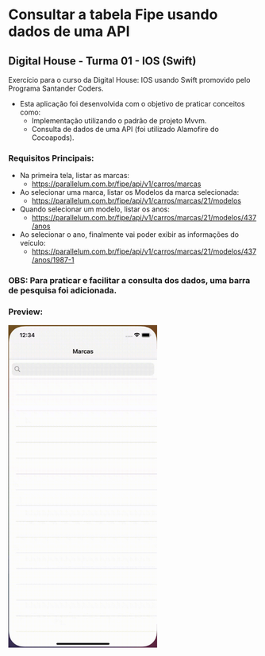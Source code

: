 # Consultar a tabela Fipe usando dados de uma API
## Digital House - Turma 01 - IOS (Swift)

Exercício para o curso da Digital House: IOS usando Swift promovido pelo Programa Santander Coders.<br />

* Esta aplicação foi desenvolvida com o objetivo de praticar conceitos como:
    - Implementação utilizando o padrão de projeto Mvvm.
    - Consulta de dados de uma API (foi utilizado Alamofire do Cocoapods). 


### Requisitos Principais:

* Na primeira tela, listar as marcas: 
    - https://parallelum.com.br/fipe/api/v1/carros/marcas
* Ao selecionar uma marca, listar os Modelos da marca selecionada: 
    - https://parallelum.com.br/fipe/api/v1/carros/marcas/21/modelos
* Quando selecionar um modelo, listar os anos: 
    - https://parallelum.com.br/fipe/api/v1/carros/marcas/21/modelos/437/anos
* Ao selecionar o ano, finalmente vai poder exibir as informações do veículo: 
    - https://parallelum.com.br/fipe/api/v1/carros/marcas/21/modelos/437/anos/1987-1


### OBS: Para praticar e facilitar a consulta dos dados, uma barra de pesquisa foi adicionada. 

### Preview: <br>
<img src="https://github.com/joorgeroberto/DesafioMvvmFipe/blob/main/appVideo.gif" width="300" />
